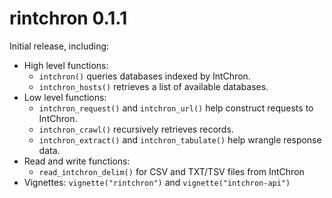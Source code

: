 # rintchron 0.1.1

Initial release, including:

* High level functions:
  * `intchron()` queries databases indexed by IntChron.
  * `intchron_hosts()` retrieves a list of available databases.
* Low level functions:
  * `intchron_request()` and `intchron_url()` help construct requests to IntChron.
  * `intchron_crawl()` recursively retrieves records.
  * `intchron_extract()` and `intchron_tabulate()` help wrangle response data.
* Read and write functions:
  * `read_intchron_delim()` for CSV and TXT/TSV files from IntChron
* Vignettes: `vignette("rintchron")` and `vignette("intchron-api")`
